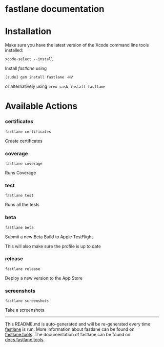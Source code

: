 fastlane documentation
================
# Installation

Make sure you have the latest version of the Xcode command line tools installed:

```
xcode-select --install
```

Install _fastlane_ using
```
[sudo] gem install fastlane -NV
```
or alternatively using `brew cask install fastlane`

# Available Actions
### certificates
```
fastlane certificates
```
Create certificates
### coverage
```
fastlane coverage
```
Runs Coverage
### test
```
fastlane test
```
Runs all the tests
### beta
```
fastlane beta
```
Submit a new Beta Build to Apple TestFlight

This will also make sure the profile is up to date
### release
```
fastlane release
```
Deploy a new version to the App Store
### screenshots
```
fastlane screenshots
```
Take a screenshots

----

This README.md is auto-generated and will be re-generated every time [fastlane](https://fastlane.tools) is run.
More information about fastlane can be found on [fastlane.tools](https://fastlane.tools).
The documentation of fastlane can be found on [docs.fastlane.tools](https://docs.fastlane.tools).

